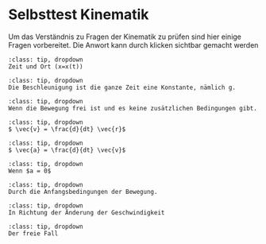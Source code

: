 # Selbsttest Kinematik

Um das Verständnis zu Fragen der Kinematik zu prüfen sind hier einige Fragen vorbereitet. Die Anwort kann durch klicken sichtbar gemacht werden

```{admonition} Welche beiden Größen werden in der Kinematik bei der 1-dimensionalen Bewegung durch einen funktionalen Zusammenhang beschrieben?
:class: tip, dropdown
Zeit und Ort (x=x(t))
```

```{admonition} Ein Ball wird senkrecht nach oben geworfen und fällt anschließend wieder runter. Welche Funktion beschreibt die auf den Ball wirkende Beschleunigung?
:class: tip, dropdown
Die Beschleunigung ist die ganze Zeit eine Konstante, nämlich g.
```

```{admonition} Unter welcher Bedingung können bei der zweidimensionalen Bewegung x und y Koordinate unabhängig voneinander betrachtet werden?
:class: tip, dropdown
Wenn die Bewegung frei ist und es keine zusätzlichen Bedingungen gibt.
```

```{admonition} Wie hängen Ort $\vec{r}$ und Geschwindigkeit $\vec{v}$ zusammen?
:class: tip, dropdown
$ \vec{v} = \frac{d}{dt} \vec{r}$
```

```{admonition} Wie hängen Geschwindigkeit $\vec{v}$ und Beschleunigung $\vec{a}$ zusammen?
:class: tip, dropdown
$ \vec{a} = \frac{d}{dt} \vec{v}$
```

```{admonition} Unter welcher Bedingung gilt $v = \frac{s}{t}$?
:class: tip, dropdown
Wenn $a = 0$
```

```{admonition} Wie ergeben sich die Konstanten $v_0$ und $x_0$ im Zusammenhang $x(t) = -\frac{1}{2}\cdot a \cdot t^2 + v_0 \cdot t + x_0$?
:class: tip, dropdown
Durch die Anfangsbedingungen der Bewegung.
```

```{admonition} In welche Richtung zeigt die Beschleunigung $\vec{a}$?
:class: tip, dropdown
In Richtung der Änderung der Geschwindigkeit
```

```{admonition} Welche Wurfbewegung ergibt sich aus dem schiefen Wurf, wenn $v_{0,x} = v_{0,x} =0$
:class: tip, dropdown
Der freie Fall
```
